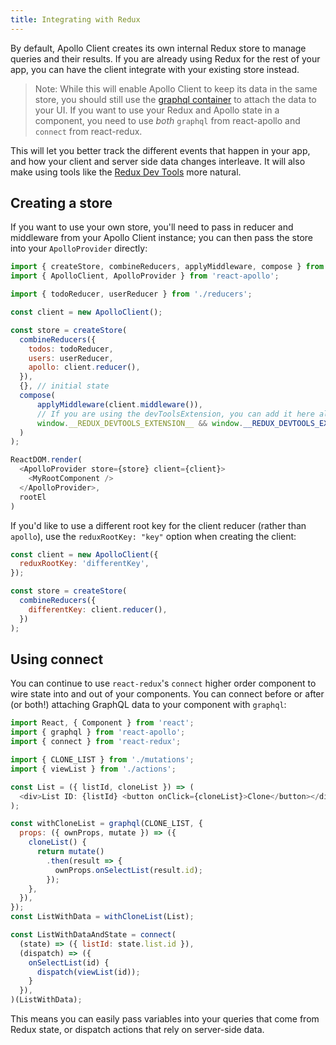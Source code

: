 ```yaml
---
title: Integrating with Redux
---
```



By default, Apollo Client creates its own internal Redux store to manage queries and their results. If you are already using Redux for the rest of your app, you can have the client integrate with your existing store instead.

> Note: While this will enable Apollo Client to keep its data in the same store, you should still use the [graphql container](/react/higher-order-components.html) to attach the data to your UI. If you want to use your Redux and Apollo state in a component, you need to use _both_ `graphql` from react-apollo and `connect` from react-redux.

This will let you better track the different events that happen in your app, and how your client and server side data changes interleave. It will also make using tools like the [Redux Dev Tools](https://github.com/zalmoxisus/redux-devtools-extension) more natural.

<h2 id="creating-a-store">Creating a store</h2>

If you want to use your own store, you'll need to pass in reducer and middleware from your Apollo Client instance; you can then pass the store into your `ApolloProvider` directly:

```js
import { createStore, combineReducers, applyMiddleware, compose } from 'redux';
import { ApolloClient, ApolloProvider } from 'react-apollo';

import { todoReducer, userReducer } from './reducers';

const client = new ApolloClient();

const store = createStore(
  combineReducers({
    todos: todoReducer,
    users: userReducer,
    apollo: client.reducer(),
  }),
  {}, // initial state
  compose(
      applyMiddleware(client.middleware()),
      // If you are using the devToolsExtension, you can add it here also
      window.__REDUX_DEVTOOLS_EXTENSION__ && window.__REDUX_DEVTOOLS_EXTENSION__(),
  )
);

ReactDOM.render(
  <ApolloProvider store={store} client={client}>
    <MyRootComponent />
  </ApolloProvider>,
  rootEl
)
```

If you'd like to use a different root key for the client reducer (rather than `apollo`), use the `reduxRootKey: "key"` option when creating the client:

```js
const client = new ApolloClient({
  reduxRootKey: 'differentKey',
});

const store = createStore(
  combineReducers({
    differentKey: client.reducer(),
  })
);
```

<h2 id="using-connect">Using connect</h2>

You can continue to use `react-redux`'s `connect` higher order component to wire state into and out of your components. You can connect before or after (or both!) attaching GraphQL data to your component with `graphql`:

```js
import React, { Component } from 'react';
import { graphql } from 'react-apollo';
import { connect } from 'react-redux';

import { CLONE_LIST } from './mutations';
import { viewList } from './actions';

const List = ({ listId, cloneList }) => (
  <div>List ID: {listId} <button onClick={cloneList}>Clone</button></div>
);

const withCloneList = graphql(CLONE_LIST, {
  props: ({ ownProps, mutate }) => ({
    cloneList() {
      return mutate()
        .then(result => {
          ownProps.onSelectList(result.id);
        });
    },
  }),
});
const ListWithData = withCloneList(List);

const ListWithDataAndState = connect(
  (state) => ({ listId: state.list.id }),
  (dispatch) => ({
    onSelectList(id) {
      dispatch(viewList(id));
    }
  }),
)(ListWithData);
```

This means you can easily pass variables into your queries that come from Redux state, or dispatch actions that rely on server-side data.
